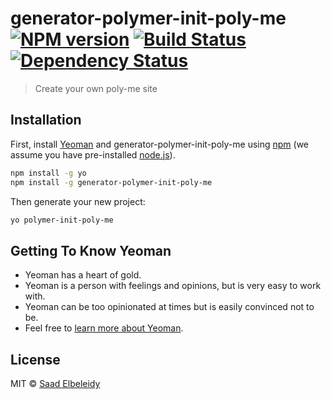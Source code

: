 # generator-polymer-init-poly-me [![NPM version][npm-image]][npm-url] [![Build Status][travis-image]][travis-url] [![Dependency Status][daviddm-image]][daviddm-url]
> Create your own poly-me site

## Installation

First, install [Yeoman](http://yeoman.io) and generator-polymer-init-poly-me using [npm](https://www.npmjs.com/) (we assume you have pre-installed [node.js](https://nodejs.org/)).

```bash
npm install -g yo
npm install -g generator-polymer-init-poly-me
```

Then generate your new project:

```bash
yo polymer-init-poly-me
```

## Getting To Know Yeoman

 * Yeoman has a heart of gold.
 * Yeoman is a person with feelings and opinions, but is very easy to work with.
 * Yeoman can be too opinionated at times but is easily convinced not to be.
 * Feel free to [learn more about Yeoman](http://yeoman.io/).

## License

MIT © [Saad Elbeleidy](saadelbeleidy.com)


[npm-image]: https://badge.fury.io/js/generator-polymer-init-poly-me.svg
[npm-url]: https://npmjs.org/package/generator-polymer-init-poly-me
[travis-image]: https://travis-ci.org/sbeleidy/generator-polymer-init-poly-me.svg?branch=master
[travis-url]: https://travis-ci.org/sbeleidy/generator-polymer-init-poly-me
[daviddm-image]: https://david-dm.org/sbeleidy/generator-polymer-init-poly-me.svg?theme=shields.io
[daviddm-url]: https://david-dm.org/sbeleidy/generator-polymer-init-poly-me
